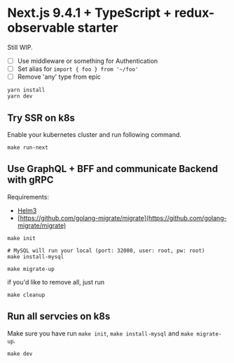 # Next.js 9.4.1 + TypeScript + redux-observable starter

Still WIP.

- [ ] Use middleware or something for Authentication
- [ ] Set alias for `import { foo } from '~/foo'`
- [ ] Remove 'any' type from epic

```
yarn install
yarn dev
```

## Try SSR on k8s

Enable your kubernetes cluster and run following command.

```
make run-next
```

## Use GraphQL + BFF and communicate Backend with gRPC

Requirements:
- [Helm3](https://helm.sh/docs/intro/install/)
- [https://github.com/golang-migrate/migrate](https://github.com/golang-migrate/migrate)

```
make init

# MySQL will run your local (port: 32000, user: root, pw: root)
make install-mysql

make migrate-up

```

if you'd like to remove all, just run

```
make cleanup
```

## Run all servcies on k8s

Make sure you have run `make init`, `make install-mysql` and `make migrate-up`.

```
make dev
```

